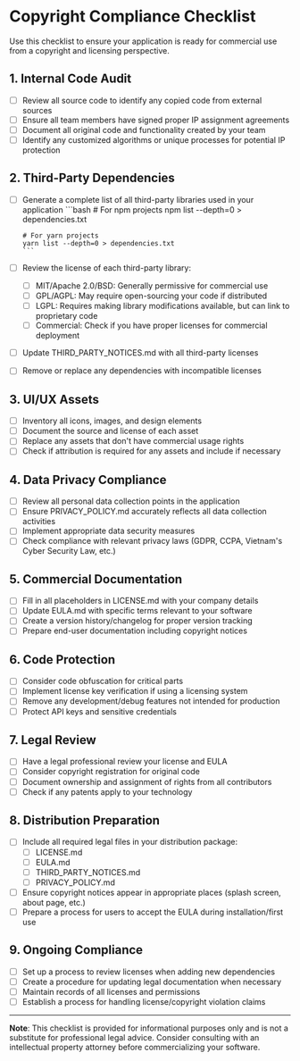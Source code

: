 # Copyright Compliance Checklist

Use this checklist to ensure your application is ready for commercial use from a copyright and licensing perspective.

## 1. Internal Code Audit

- [ ] Review all source code to identify any copied code from external sources
- [ ] Ensure all team members have signed proper IP assignment agreements
- [ ] Document all original code and functionality created by your team
- [ ] Identify any customized algorithms or unique processes for potential IP protection

## 2. Third-Party Dependencies

- [ ] Generate a complete list of all third-party libraries used in your application
      ```bash
      # For npm projects
      npm list --depth=0 > dependencies.txt
      
      # For yarn projects
      yarn list --depth=0 > dependencies.txt
      ```
- [ ] Review the license of each third-party library:
  - [ ] MIT/Apache 2.0/BSD: Generally permissive for commercial use
  - [ ] GPL/AGPL: May require open-sourcing your code if distributed
  - [ ] LGPL: Requires making library modifications available, but can link to proprietary code
  - [ ] Commercial: Check if you have proper licenses for commercial deployment
- [ ] Update THIRD_PARTY_NOTICES.md with all third-party licenses
- [ ] Remove or replace any dependencies with incompatible licenses

## 3. UI/UX Assets

- [ ] Inventory all icons, images, and design elements
- [ ] Document the source and license of each asset
- [ ] Replace any assets that don't have commercial usage rights
- [ ] Check if attribution is required for any assets and include if necessary

## 4. Data Privacy Compliance

- [ ] Review all personal data collection points in the application
- [ ] Ensure PRIVACY_POLICY.md accurately reflects all data collection activities
- [ ] Implement appropriate data security measures
- [ ] Check compliance with relevant privacy laws (GDPR, CCPA, Vietnam's Cyber Security Law, etc.)

## 5. Commercial Documentation

- [ ] Fill in all placeholders in LICENSE.md with your company details
- [ ] Update EULA.md with specific terms relevant to your software
- [ ] Create a version history/changelog for proper version tracking
- [ ] Prepare end-user documentation including copyright notices

## 6. Code Protection

- [ ] Consider code obfuscation for critical parts
- [ ] Implement license key verification if using a licensing system
- [ ] Remove any development/debug features not intended for production
- [ ] Protect API keys and sensitive credentials

## 7. Legal Review

- [ ] Have a legal professional review your license and EULA
- [ ] Consider copyright registration for original code
- [ ] Document ownership and assignment of rights from all contributors
- [ ] Check if any patents apply to your technology

## 8. Distribution Preparation

- [ ] Include all required legal files in your distribution package:
  - [ ] LICENSE.md
  - [ ] EULA.md
  - [ ] THIRD_PARTY_NOTICES.md
  - [ ] PRIVACY_POLICY.md
- [ ] Ensure copyright notices appear in appropriate places (splash screen, about page, etc.)
- [ ] Prepare a process for users to accept the EULA during installation/first use

## 9. Ongoing Compliance

- [ ] Set up a process to review licenses when adding new dependencies
- [ ] Create a procedure for updating legal documentation when necessary
- [ ] Maintain records of all licenses and permissions
- [ ] Establish a process for handling license/copyright violation claims

---

**Note**: This checklist is provided for informational purposes only and is not a substitute for professional legal advice. Consider consulting with an intellectual property attorney before commercializing your software. 